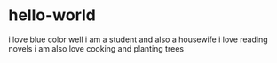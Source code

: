 # hello-world
i love blue color
well i am a student and also a housewife 
i love reading novels
i am also love cooking and planting trees
